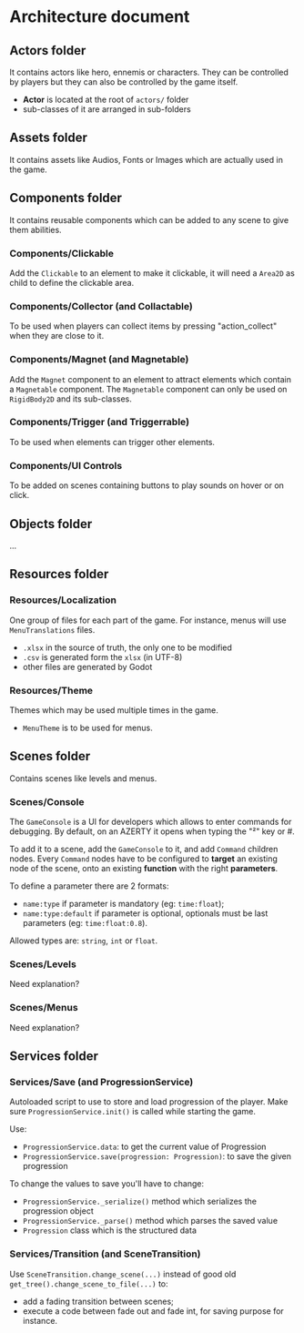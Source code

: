 # Architecture document

## Actors folder

It contains actors like hero, ennemis or characters. They can be controlled
by players but they can also be controlled by the game itself.

- **Actor** is located at the root of `actors/` folder
- sub-classes of it are arranged in sub-folders

## Assets folder

It contains assets like Audios, Fonts or Images which are actually used in the game.

## Components folder

It contains reusable components which can be added to any scene to give them abilities.

### Components/Clickable

Add the `Clickable` to an element to make it clickable, it will need a `Area2D` as child to define the clickable area.

### Components/Collector (and Collactable)

To be used when players can collect items by pressing "action_collect" when they are close to it.

### Components/Magnet (and Magnetable)

Add the `Magnet` component to an element to attract elements which contain a `Magnetable` component.
The `Magnetable` component can only be used on `RigidBody2D` and its sub-classes.

### Components/Trigger (and Triggerrable)

To be used when elements can trigger other elements.

### Components/UI Controls

To be added on scenes containing buttons to play sounds on hover or on click.

## Objects folder

...

## Resources folder

### Resources/Localization

One group of files for each part of the game. For instance, menus will use `MenuTranslations` files.

- `.xlsx` in the source of truth, the only one to be modified
- `.csv` is generated form the `xlsx` (in UTF-8)
- other files are generated by Godot

### Resources/Theme

Themes which may be used multiple times in the game.

- `MenuTheme` is to be used for menus.

## Scenes folder

Contains scenes like levels and menus.

### Scenes/Console

The `GameConsole` is a UI for developers which allows to enter commands for debugging.
By default, on an AZERTY it opens when typing the "²" key or #.

To add it to a scene, add the `GameConsole` to it, and add `Command` children nodes.
Every `Command` nodes have to be configured to **target** an existing node of the scene,
onto an existing **function** with the right **parameters**.

To define a parameter there are 2 formats:
- `name:type` if parameter is mandatory (eg: `time:float`);
- `name:type:default` if parameter is optional, optionals must be last parameters (eg: `time:float:0.8`).

Allowed types are: `string`, `int` or `float`.

### Scenes/Levels

Need explanation?

### Scenes/Menus

Need explanation?

## Services folder

### Services/Save (and ProgressionService)

Autoloaded script to use to store and load progression of the player.
Make sure `ProgressionService.init()` is called while starting the game.

Use:
- `ProgressionService.data`: to get the current value of Progression
- `ProgressionService.save(progression: Progression)`: to save the given progression

To change the values to save you'll have to change:
- `ProgressionService._serialize()` method which serializes the progression object
- `ProgressionService._parse()` method which parses the saved value
- `Progression` class which is the structured data

### Services/Transition (and SceneTransition)

Use `SceneTransition.change_scene(...)` instead of good old `get_tree().change_scene_to_file(...)` to:
- add a fading transition between scenes;
- execute a code between fade out and fade int, for saving purpose for instance.